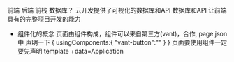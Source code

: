前端 后端 前栈
数据库？ 云开发提供了可视化的数据库和API
数据库和API
让前端具有的完整项目开发的能力

- 组件化的概念
  页面由组件构成，组件可以来自第三方(vant)，合作,
  page.json 中 声明一下
  {
    usingComponents:{
      "vant-button":""
    }
  }
  页面要使用组件一定要先声明
  template +data=Application